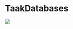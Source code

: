 # TaakDatabases

[![](https://mermaid.ink/img/pako:eNqNUstOwzAQ_BXL5_YHLKQoAiQQqEIFlUsuK3uTmvoROQ4VKvl3nJi0aXBR92TPjEezuz5QbgVSRrmCprmTUDnQhSGh3lE03skPQW6-l0vyAo7b1jVJchOOe6mUrNAlBc-2vsAcr099AtRofNQNT67X5KoKBJq5ZMwdVfce6hojM7QcLQ4R6UtZW5tWa3SMPK7eToQB0IysNvn69iFfn_BPa13PkRRZSr9FKWZWFe4l3_oZqhBLH5qcwN006d8OQ-yELjGttHC6tckEPMBu3svZu3Gk06mhqTxeSn5MlM4Rl_KfW1wMBy8DmmXZmclYdEHD1jRIEf7z4FbQMH2NBWXhKMDtClqYLuig9fb1y3DKvGtxQdtagMff709ZCarB7gcjn_kh)](https://mermaid.live/edit#pako:eNqNUstOwzAQ_BXL5_YHLKQoAiQQqEIFlUsuK3uTmvoROQ4VKvl3nJi0aXBR92TPjEezuz5QbgVSRrmCprmTUDnQhSGh3lE03skPQW6-l0vyAo7b1jVJchOOe6mUrNAlBc-2vsAcr099AtRofNQNT67X5KoKBJq5ZMwdVfce6hojM7QcLQ4R6UtZW5tWa3SMPK7eToQB0IysNvn69iFfn_BPa13PkRRZSr9FKWZWFe4l3_oZqhBLH5qcwN006d8OQ-yELjGttHC6tckEPMBu3svZu3Gk06mhqTxeSn5MlM4Rl_KfW1wMBy8DmmXZmclYdEHD1jRIEf7z4FbQMH2NBWXhKMDtClqYLuig9fb1y3DKvGtxQdtagMff709ZCarB7gcjn_kh)
